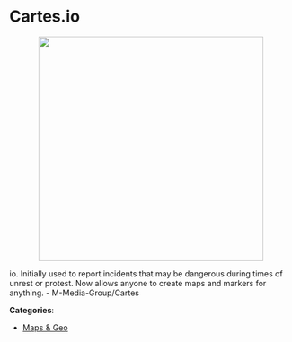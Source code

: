 # Cartes.io
<p align="center">
    <img width="400" src="https://raw.githubusercontent.com/apis-list/apis-list/apis/cartes-io/logo_256x256.png" />
</p>

io. Initially used to report incidents that may be dangerous during times of unrest or protest. Now allows anyone to create maps and markers for anything. - M-Media-Group/Cartes



**Categories**:
- [Maps & Geo](https://github.com/apis-list/apis-list#maps-and-geo)




